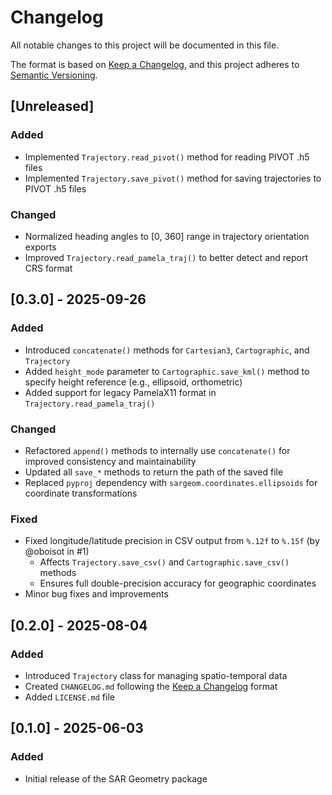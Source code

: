 # Changelog

All notable changes to this project will be documented in this file.

The format is based on [Keep a Changelog](https://keepachangelog.com/en/1.1.0/),
and this project adheres to [Semantic Versioning](https://semver.org/spec/v2.0.0.html).

## [Unreleased]

### Added
- Implemented `Trajectory.read_pivot()` method for reading PIVOT .h5 files
- Implemented `Trajectory.save_pivot()` method for saving trajectories to PIVOT .h5 files

### Changed
- Normalized heading angles to [0, 360] range in trajectory orientation exports
- Improved `Trajectory.read_pamela_traj()` to better detect and report CRS format

## [0.3.0] - 2025-09-26

### Added
- Introduced `concatenate()` methods for `Cartesian3`, `Cartographic`, and `Trajectory`
- Added `height_mode` parameter to `Cartographic.save_kml()` method to specify height reference (e.g., ellipsoid, orthometric)
- Added support for legacy PamelaX11 format in `Trajectory.read_pamela_traj()`

### Changed
- Refactored `append()` methods to internally use `concatenate()` for improved consistency and maintainability
- Updated all `save_*` methods to return the path of the saved file
- Replaced `pyproj` dependency with `sargeom.coordinates.ellipsoids` for coordinate transformations

### Fixed
- Fixed longitude/latitude precision in CSV output from `%.12f` to `%.15f` (by @oboisot in #1)
  - Affects `Trajectory.save_csv()` and `Cartographic.save_csv()` methods
  - Ensures full double-precision accuracy for geographic coordinates
- Minor bug fixes and improvements

## [0.2.0] - 2025-08-04

### Added
- Introduced `Trajectory` class for managing spatio-temporal data
- Created `CHANGELOG.md` following the [Keep a Changelog](https://keepachangelog.com/en/1.1.0/) format
- Added `LICENSE.md` file

## [0.1.0] - 2025-06-03

### Added
- Initial release of the SAR Geometry package
